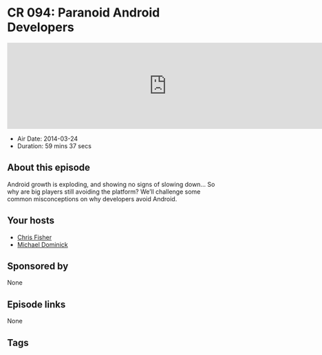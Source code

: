 # CR 094: Paranoid Android Developers

<iframe src="https://player.fireside.fm/v2/MLf2ZzhC+yb--xrHu?theme=dark" width="740" height="200" frameborder="0" scrolling="no"></iframe>

* Air Date: 2014-03-24
* Duration: 59 mins 37 secs

## About this episode

Android growth is exploding, and showing no signs of slowing down… So why are big players still avoiding the platform? We’ll challenge some common misconceptions on why developers avoid Android.

## Your hosts
* [Chris Fisher](https://coder.show/hosts/chrislas)
* [Michael Dominick](https://coder.show/hosts/michael)

## Sponsored by

None



## Episode links

None



## Tags

